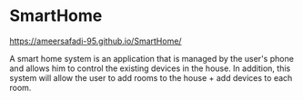 # SmartHome
https://ameersafadi-95.github.io/SmartHome/

A smart home system is an application that is managed by the user's phone and allows him to control the existing devices in the house. In addition, this system will allow the user to add rooms to the house + add devices to each room.
